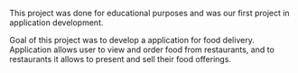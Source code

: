 This project was done for educational purposes and was our first project in application development.


Goal of this project was to develop a application for food delivery.
Application allows user to view and order food from restaurants, and to restaurants it allows to present and sell their food offerings.
